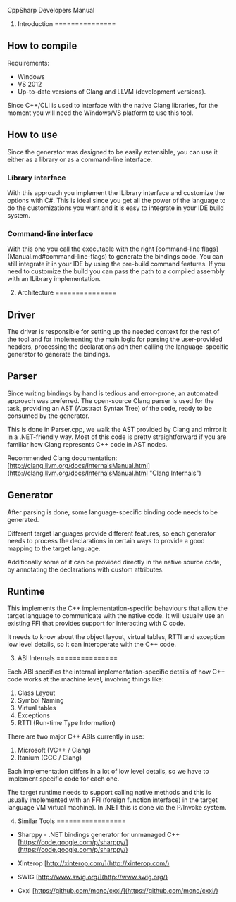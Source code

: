 CppSharp Developers Manual

1. Introduction
===============

How to compile
--------------

Requirements:
* Windows
* VS 2012
* Up-to-date versions of Clang and LLVM (development versions).

Since C++/CLI is used to interface with the native Clang libraries,
for the moment you will need the Windows/VS platform to use this tool.

How to use
----------

Since the generator was designed to be easily extensible, you can use it
either as a library or as a command-line interface.

### Library interface

  With this approach you implement the ILibrary interface and customize
  the options with C#. This is ideal since you get all the power of the
  language to do the customizations you want and it is easy to integrate
  in your IDE build system.

### Command-line interface

  With this one you call the executable with the right [command-line flags]
  (Manual.md#command-line-flags) to generate the bindings code. You can still
  integrate it in your IDE by using the pre-build command features. If you need
  to customize the build you can pass the path to a compiled assembly with an
  ILibrary implementation.

2. Architecture
===============


## Driver

The driver is responsible for setting up the needed context for the rest of
the tool and for implementing the main logic for parsing the user-provided headers,
processing the declarations adn then calling the language-specific generator to
generate the bindings.


## Parser

Since writing bindings by hand is tedious and error-prone, an automated
approach was preferred. The open-source Clang parser is used for the task,
providing an AST (Abstract Syntax Tree) of the code, ready to be consumed
by the generator.

This is done in Parser.cpp, we walk the AST provided by Clang and mirror
it in a .NET-friendly way. Most of this code is pretty straightforward if
you are familiar how Clang represents C++ code in AST nodes.

Recommended Clang documentation: [http://clang.llvm.org/docs/InternalsManual.html](http://clang.llvm.org/docs/InternalsManual.html "Clang Internals")


## Generator

After parsing is done, some language-specific binding code needs to be generated.

Different target languages provide different features, so each generator needs to
process the declarations in certain ways to provide a good mapping to the target
language.

Additionally some of it can be provided directly in the native source
code, by annotating the declarations with custom attributes.
 
## Runtime

This implements the C++ implementation-specific behaviours that allow
the target language to communicate with the native code. It will usually
use an existing FFI that provides support for interacting with C code.

It needs to know about the object layout, virtual tables, RTTI and
exception low level details, so it can interoperate with the C++ code.

3. ABI Internals
===============

Each ABI specifies the internal implementation-specific details of how
C++ code works at the machine level, involving things like:

 1. Class Layout
 2. Symbol Naming
 3. Virtual tables
 4. Exceptions
 5. RTTI (Run-time Type Information)

There are two major C++ ABIs currently in use:

 1. Microsoft (VC++ / Clang)
 2. Itanium (GCC / Clang)
 
Each implementation differs in a lot of low level details, so we have to
implement specific code for each one.

The target runtime needs to support calling native methods and this is usually
implemented with an FFI (foreign function interface) in the target language VM
virtual machine). In .NET this is done via the P/Invoke system.


4. Similar Tools
=================

* Sharppy - .NET bindings generator for unmanaged C++
[https://code.google.com/p/sharppy/](https://code.google.com/p/sharppy/)

* XInterop
[http://xinterop.com/](http://xinterop.com/)

* SWIG
[http://www.swig.org/](http://www.swig.org/)

* Cxxi
[https://github.com/mono/cxxi/](https://github.com/mono/cxxi/)

